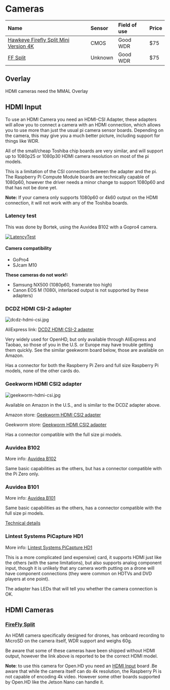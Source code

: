 # Cameras

| Name | Sensor | Field of use | Price |
| :--- | :--- | :--- | :--- |
| [Hawkeye Firefly Split Mini Version 4K](https://www.fireflycameras.com/products/hawkeye-firefly-split-mini-version-4k-170-degree-hd-recording-dvr-fpv-camera-wdr-single-board-built-in-mic-low-latency-tv-output-for-rc-drone-airplane) | CMOS | Good WDR | $75 |
| [FF Split](https://a.aliexpress.com/_BPMdpz) | Unknown | Good WDR | $75 |

## Overlay

HDMI cameras need the MMAL Overlay


## HDMI Input

To use an HDMI Camera you need an HDMI-CSI Adapter, these adapters will allow you to connect a camera with an HDMI connection, which allows you to use more than just the usual pi camera sensor boards. Depending on the camera, this may give you a much better picture, including support for things like WDR.

All of the small/cheap Toshiba chip boards are very similar, and will support up to 1080p25 or 1080p30 HDMI camera resolution on most of the pi models.

This is a limitation of the CSI connection between the adapter and the pi. The Raspberry Pi Compute Module boards are technically capable of 1080p60, however the driver needs a minor change to support 1080p60 and that has not be done yet.

**Note:** If your camera only supports 1080p60 or 4k60 output on the HDMI connection, it will not work with any of the Toshiba boards.

### Latency test

This was done by Bortek, using the Auvidea B102 with a Gopro4 camera.

[![LatencyTest](https://camo.githubusercontent.com/d7e0dfc1302d703f485402c61091b91c247da8c179e48b2e40af8a6506dfb1ae/68747470733a2f2f696d672e796f75747562652e636f6d2f76692f494242594e314931594f552f302e6a7067)](https://www.youtube.com/watch?v=IBBYN1I1YOU)

#### Camera compatibility

* GoPro4
* SJcam M10

**These cameras do not work!:**

* Samsung NX500 \(1080p60, framerate too high\)
* Canon EOS M \(1080i, interlaced output is not supported by these adapters\)


### DCDZ HDMI CSI-2 adapter

![dcdz-hdmi-csi.jpg](https://github.com/OpenHD/Open.HD/raw/master/wiki-content/AddOns_HDMI%20in%20Cards/dcdz-hdmi-csi.jpg)

AliExpress link: [DCDZ HDMI CSI-2 adapter](https://www.aliexpress.com/item/4000152180240.html)

Very widely used for OpenHD, but only available through AliExpress and Taobao, so those of you in the U.S. or Europe may have trouble getting them quickly. See the similar geekworm board below, those are available on Amazon.

Has a connector for both the Raspberry Pi Zero and full size Raspberry Pi models, none of the other cards do.

### Geekworm HDMI CSI2 adapter

![geekworm-hdmi-csi.jpg](https://github.com/OpenHD/Open.HD/raw/master/wiki-content/AddOns_HDMI%20in%20Cards/geekworm-hdmi-csi.jpg)

Available on Amazon in the U.S., and is similar to the DCDZ adapter above.

Amazon store: [Geekworm HDMI CSI2 adapter](https://www.amazon.com/Geekworm-Raspberry-Supports-1080p25fps-Compatible/dp/B0899L6ZXZ)

Geekworm store: [Geekworm HDMI CSI2 adapter](https://geekworm.com/products/raspberry-pi-hdmi-to-csi-2-adapter-board-with-15-pin-ffc-cable)

Has a connector compatible with the full size pi models. 

### Auvidea B102

More info: [Auvidea B102](https://auvidea.eu/product/70502/)

Same basic capabilities as the others, but has a connector compatible with the Pi Zero only.

### Auvidea B101

More info: [Auvidea B101](https://auvidea.eu/b101-hdmi-to-csi-2-bridge-15-pin-fpc/)

Same basic capabilities as the others, has a connector compatible with the full size pi models.

[Technical details](http://www.auvidea.eu/download/manual/B10x_technical_reference_1.3.pdf)

### Lintest Systems PiCapture HD1

More info: [Lintest Systems PiCapture HD1](https://lintestsystems.com/products/picapture-hd1)

This is a more complicated \(and expensive\) card, it supports HDMI just like the others \(with the same limitations\), but also supports analog component input, though it is unlikely that any camera worth putting on a drone will have component connections \(they were common on HDTVs and DVD players at one point\).

The adapter has LEDs that will tell you whether the camera connection is OK.

## HDMI Cameras

### [FireFly Split](https://a.aliexpress.com/_BPMdpz)

An HDMI camera specifically designed for drones, has onboard recording to MicroSD on the camera itself, WDR support and weighs 60g.

Be aware that some of these cameras have been shipped without HDMI output, however the link above is reported to be the correct HDMI model.

**Note**: to use this camera for Open.HD you need an [HDMI Input](cameras.md#hdmi-input) board .Be aware that while the camera itself can do 4k resolution, the Raspberry Pi is not capable of encoding 4k video. However some other boards supported by Open.HD like the Jetson Nano can handle it.
